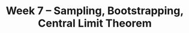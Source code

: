 ---
    title: Week 7 – Sampling, Bootstrapping, Central Limit Theorem
    weekNumber: 7
    
    days:
      - date: 2023-11-13
        events: 
          "**LEC 16**{: .label .label-lecture } Central Limit Theorem":
            "[CIT 14.3-14.4](https://inferentialthinking.com/chapters/14/4/Central_Limit_Theorem.html)"

          "**HW 4**{: .label .label-hw } HW 4 Due":

      - date: 2023-11-15
        events:
          "**LEC 18**{: .label .label-lecture } CLT, Sample Size":
            "[CIT 14.6](https://inferentialthinking.com/chapters/14/6/Choosing_a_Sample_Size.html)"

          "**DIS 7**{: .label .label-disc } Confidence Intervals and the Normal Distribution":   
          
          "**QUIZ 3**{: .label .label-quiz } **Confidence Intervals and the Normal Distribution (in discussion)**":   
      - date: 2023-11-17
        events:
          "**LEC 20**{: .label .label-disc } Models":

      - date: 2023-11-18
        events:
          "**Lab 5**{: .label .label-lab } Resampling and Bootstrapping":
---